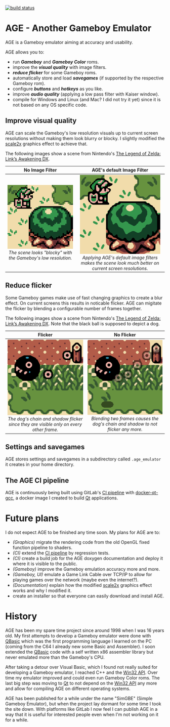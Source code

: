 [![build status](/../badges/master/build.svg)](https://gitlab.com/csprenger/age/commits/master)

# AGE - Another Gameboy Emulator

AGE is a Gameboy emulator aiming at accuracy and usability.

AGE allows you to:
- run ***Gameboy*** and ***Gameboy Color*** roms.
- improve the ***visual quality*** with image filters.
- ***reduce flicker*** for some Gameboy roms.
- automatically store and load ***savegames*** (if supported by the respective Gameboy rom).
- configure ***buttons*** and ***hotkeys*** as you like.
- improve ***audio quality*** (applying a low pass filter with Kaiser window).
- compile for Windows and Linux (and Mac? I did not try it yet) since it is not based on any OS specific code.

## Improve visual quality

AGE can scale the Gameboy's low resolution visuals up to current screen resolutions without making them look blurry or blocky. I slightly modified the [scale2x](http://www.scale2x.it/) graphics effect to achieve that.

The following images show a scene from Nintendo's [The Legend of Zelda: Link’s Awakening DX](https://en.wikipedia.org/wiki/The_Legend_of_Zelda:_Link's_Awakening).

| No Image Filter | AGE's default Image Filter |
|:---------------:|:--------------------------:|
|![AGE - Zelda, no image filter](/readme_files/age_zelda_no_image_filter.png)*The scene looks "blocky" with the Gameboy's low resolution.*|![AGE - Zelda, image filter](/readme_files/age_zelda_image_filter.png)*Applying AGE's default image filters makes the scene look much better on current screen resolutions.*|

## Reduce flicker

Some Gameboy games make use of fast changing graphics to create a blur effect. On current screens this results in noticable flicker. AGE can migitate the flicker by blending a configurable number of frames together.

The following images show a scene from Nintendo's [The Legend of Zelda: Link’s Awakening DX](https://en.wikipedia.org/wiki/The_Legend_of_Zelda:_Link's_Awakening). Note that the black ball is supposed to depict a dog.

| Flicker | No Flicker |
|:-------:|:----------:|
|![AGE - Zelda, flicker](/readme_files/age_zelda_flicker.png)*The dog's chain and shadow flicker since they are visible only on every other frame.*|![AGE - Zelda, no flicker](/readme_files/age_zelda_no_flicker.png)*Blending two frames causes the dog's chain and shadow to not flicker any more.*|

## Settings and savegames

AGE stores settings and savegames in a subdirectory called `.age_emulator` it creates in your home directory.

## The AGE CI pipeline

AGE is continuously being built using GitLab's [CI pipeline](/../pipelines) with [docker-qt-gcc](https://gitlab.com/csprenger/docker-qt-gcc), a docker image I created to build [Qt](https://www.qt.io) applications.

# Future plans

I do not expect AGE to be finished any time soon. My plans for AGE are to:
- *(Graphics)* migrate the rendering code from the old OpenGL fixed function pipeline to shaders.
- *(CI)* extend the [CI pipeline](/../pipelines) by regression tests.
- *(CI)* create a build job for the AGE doxygen documentation and deploy it where it is visible to the public.
- *(Gameboy)* improve the Gameboy emulation accuracy more and more.
- *(Gameboy, UI)* emulate a Game Link Cable over TCP/IP to allow for playing games over the network (maybe even the internet?).
- *(Documentation)* explain how the modified [scale2x](http://www.scale2x.it/) graphics effect works and why I modified it.
- create an installer so that everyone can easily download and install AGE.

# History

AGE has been my spare time project since around 1998 when I was 16 years old. My first attempts to develop a Gameboy emulator were done with [QBasic](https://en.wikipedia.org/wiki/QBasic) which was the first programming language I learned on the PC (coming from the C64 I already new some Basic and Assembler). I soon extended the [QBasic](https://en.wikipedia.org/wiki/QBasic) code with a self written x86 assembler library but never emulated more than the Gameboy's CPU.

After taking a detour over Visual Basic, which I found not really suited for developing a Gameboy emulator, I reached C++ and the [Win32 API](https://msdn.microsoft.com/de-de/library/windows/desktop/ff818516(v=vs.85).aspx). Over time my emulator improved and could even run Gameboy Color roms. The last big step was moving to [Qt](https://www.qt.io) to not depend on the [Win32 API](https://msdn.microsoft.com/de-de/library/windows/desktop/ff818516(v=vs.85).aspx) any more and allow for compiling AGE on different operating systems.

AGE has been published for a while under the name "SimGBE" (Simple Gameboy Emulator), but when the project lay dormant for some time I took the site down. With platforms like GitLab I now feel I can publish AGE in a way that it is useful for interested people even when I'm not working on it for a while.

